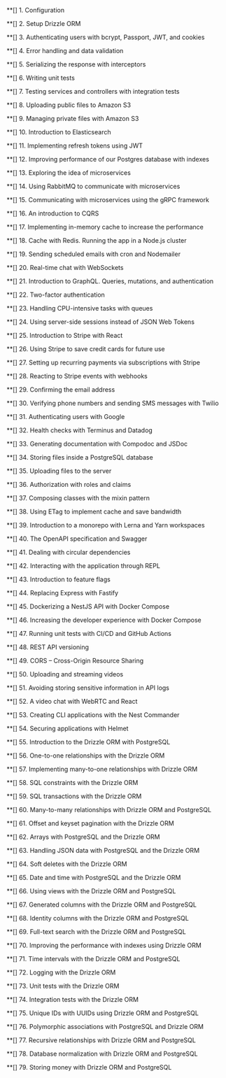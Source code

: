 **[] 1. Configuration

**[] 2. Setup Drizzle ORM

**[] 3. Authenticating users with bcrypt, Passport, JWT, and cookies

**[] 4. Error handling and data validation

**[] 5. Serializing the response with interceptors

**[] 6. Writing unit tests

**[] 7. Testing services and controllers with integration tests

**[] 8. Uploading public files to Amazon S3

**[] 9. Managing private files with Amazon S3

**[] 10. Introduction to Elasticsearch

**[] 11. Implementing refresh tokens using JWT

**[] 12. Improving performance of our Postgres database with indexes

**[] 13. Exploring the idea of microservices

**[] 14. Using RabbitMQ to communicate with microservices

**[] 15. Communicating with microservices using the gRPC framework

**[] 16. An introduction to CQRS

**[] 17. Implementing in-memory cache to increase the performance

**[] 18. Cache with Redis. Running the app in a Node.js cluster

**[] 19. Sending scheduled emails with cron and Nodemailer

**[] 20. Real-time chat with WebSockets

**[] 21. Introduction to GraphQL. Queries, mutations, and authentication

**[] 22. Two-factor authentication

**[] 23. Handling CPU-intensive tasks with queues

**[] 24. Using server-side sessions instead of JSON Web Tokens

**[] 25. Introduction to Stripe with React

**[] 26. Using Stripe to save credit cards for future use

**[] 27. Setting up recurring payments via subscriptions with Stripe

**[] 28. Reacting to Stripe events with webhooks

**[] 29. Confirming the email address

**[] 30. Verifying phone numbers and sending SMS messages with Twilio

**[] 31. Authenticating users with Google

**[] 32. Health checks with Terminus and Datadog

**[] 33. Generating documentation with Compodoc and JSDoc

**[] 34. Storing files inside a PostgreSQL database

**[] 35. Uploading files to the server

**[] 36. Authorization with roles and claims

**[] 37. Composing classes with the mixin pattern

**[] 38. Using ETag to implement cache and save bandwidth

**[] 39. Introduction to a monorepo with Lerna and Yarn workspaces

**[] 40. The OpenAPI specification and Swagger

**[] 41. Dealing with circular dependencies

**[] 42. Interacting with the application through REPL

**[] 43. Introduction to feature flags

**[] 44. Replacing Express with Fastify

**[] 45. Dockerizing a NestJS API with Docker Compose

**[] 46. Increasing the developer experience with Docker Compose

**[] 47. Running unit tests with CI/CD and GitHub Actions

**[] 48. REST API versioning

**[] 49. CORS – Cross-Origin Resource Sharing

**[] 50. Uploading and streaming videos

**[] 51. Avoiding storing sensitive information in API logs

**[] 52. A video chat with WebRTC and React

**[] 53. Creating CLI applications with the Nest Commander

**[] 54. Securing applications with Helmet

<!-- DRIZZLE -->

**[] 55. Introduction to the Drizzle ORM with PostgreSQL

**[] 56. One-to-one relationships with the Drizzle ORM

**[] 57. Implementing many-to-one relationships with Drizzle ORM

**[] 58. SQL constraints with the Drizzle ORM

**[] 59. SQL transactions with the Drizzle ORM

**[] 60. Many-to-many relationships with Drizzle ORM and PostgreSQL

**[] 61. Offset and keyset pagination with the Drizzle ORM

**[] 62. Arrays with PostgreSQL and the Drizzle ORM

**[] 63. Handling JSON data with PostgreSQL and the Drizzle ORM

**[] 64. Soft deletes with the Drizzle ORM

**[] 65. Date and time with PostgreSQL and the Drizzle ORM

**[] 66. Using views with the Drizzle ORM and PostgreSQL

**[] 67. Generated columns with the Drizzle ORM and PostgreSQL

**[] 68. Identity columns with the Drizzle ORM and PostgreSQL

**[] 69. Full-text search with the Drizzle ORM and PostgreSQL

**[] 70. Improving the performance with indexes using Drizzle ORM

**[] 71. Time intervals with the Drizzle ORM and PostgreSQL

**[] 72. Logging with the Drizzle ORM

**[] 73. Unit tests with the Drizzle ORM

**[] 74. Integration tests with the Drizzle ORM

**[] 75. Unique IDs with UUIDs using Drizzle ORM and PostgreSQL

**[] 76. Polymorphic associations with PostgreSQL and Drizzle ORM

**[] 77. Recursive relationships with Drizzle ORM and PostgreSQL

**[] 78. Database normalization with Drizzle ORM and PostgreSQL

**[] 79. Storing money with Drizzle ORM and PostgreSQL

<!-- Dealing in the N + 1 problem in GraphQL -->
<!-- Real-time updates with GraphQL subscriptions -->
<!-- Scalar types in GraphQL -->

<!-- Introduction to MongoDB -->
<!-- Implementing relationships with MongoDB -->
<!-- Virtual properties with MongoDB and Mongoose -->
<!-- Managing transactions with MongoDB and Mongoose -->
<!-- Implementing pagination with MongoDB and Mongoose -->
<!-- Definining indexes with MongoDB and Mongoose -->
<!-- Updating with PUT and PATCH with MongoDB and Mongoose -->

<!-- Defining dynamic modules -->

<!-- Working with PostgreSQL using raw SQL queries -->
<!-- One-to-one relationships with raw SQL queries -->
<!-- Designing many-to-one relationships using raw SQL queries -->
<!-- Many-to-many relationships using raw SQL queries -->
<!-- Working with transactions using raw SQL queries -->
<!-- Offset and keyset pagination with raw SQL queries -->
<!-- Generating statistics using aggregate functions in raw SQL -->
<!-- Implementing searching with pattern matching and raw SQL -->
<!-- Updating entities with PUT and PATCH using raw SQL queries -->
<!-- Soft deletes with raw SQL queries -->
<!-- Introduction to indexes with raw SQL queries -->
<!-- Text search with tsvector and raw SQL -->
<!-- Implementing filtering using subqueries with raw SQL -->
<!-- Defining constraints with raw SQL -->
<!-- Logging with the built-in logger when using raw SQL -->
<!-- Writing unit tests in a project with raw SQL -->
<!-- Testing a project with raw SQL using integration tests -->

<!-- Using various types of SQL joins -->

<!-- Deploying a NestJS app with Amazon ECS and RDS -->
<!-- Deploying multiple instances on AWS with a load balancer -->
<!-- CI/CD with Amazon ECS and GitHub Actions -->
<!-- Introduction to managing logs with Amazon CloudWatch -->
<!-- Health checks with Terminus and Amazon ECS -->
<!-- Scaling the number of application instances with Amazon ECS -->
<!-- The HTTPS protocol with Route 53 and AWS Certificate Manager -->
<!-- Managing sensitive data using the AWS Secrets Manager -->

<!-- Understanding the injection scopes -->
